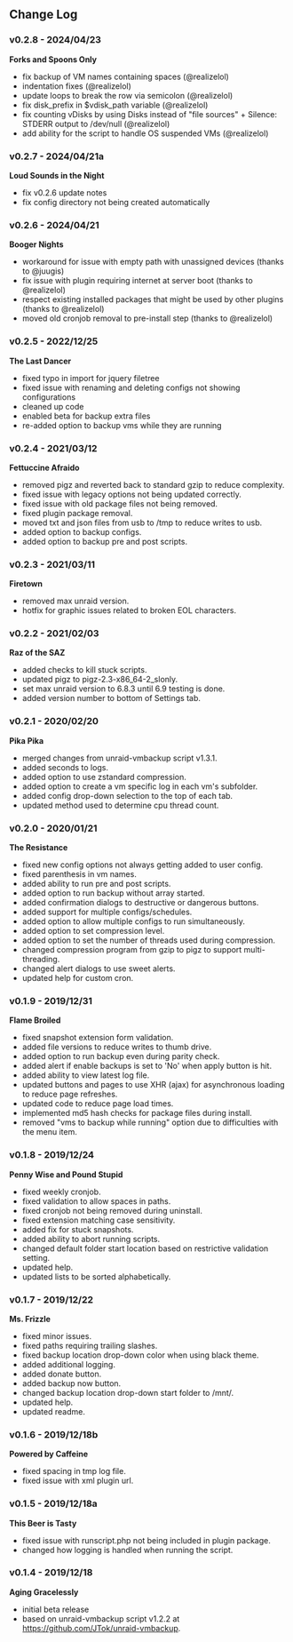 ## Change Log

### v0.2.8 - 2024/04/23
**Forks and Spoons Only**

- fix backup of VM names containing spaces (@realizelol)
- indentation fixes (@realizelol)
- update loops to break the row via semicolon (@realizelol)
- fix disk_prefix in $vdisk_path variable (@realizelol)
- fix counting vDisks by using Disks instead of "file sources" + Silence: STDERR output to /dev/null (@realizelol)
- add ability for the script to handle OS suspended VMs (@realizelol)

### v0.2.7 - 2024/04/21a
**Loud Sounds in the Night**

- fix v0.2.6 update notes
- fix config directory not being created automatically

### v0.2.6 - 2024/04/21
**Booger Nights**

- workaround for issue with empty path with unassigned devices (thanks to @juugis)
- fix issue with plugin requiring internet at server boot (thanks to @realizelol)
- respect existing installed packages that might be used by other plugins (thanks to @realizelol)
- moved old cronjob removal to pre-install step (thanks to @realizelol)

### v0.2.5 - 2022/12/25
**The Last Dancer**

- fixed typo in import for jquery filetree
- fixed issue with renaming and deleting configs not showing configurations
- cleaned up code
- enabled beta for backup extra files
- re-added option to backup vms while they are running

### v0.2.4 - 2021/03/12
**Fettuccine Afraido**

- removed pigz and reverted back to standard gzip to reduce complexity.
- fixed issue with legacy options not being updated correctly.
- fixed issue with old package files not being removed.
- fixed plugin package removal.
- moved txt and json files from usb to /tmp to reduce writes to usb.
- added option to backup configs.
- added option to backup pre and post scripts.

### v0.2.3 - 2021/03/11
**Firetown**

- removed max unraid version.
- hotfix for graphic issues related to broken EOL characters.

### v0.2.2 - 2021/02/03
**Raz of the SAZ**

- added checks to kill stuck scripts.
- updated pigz to pigz-2.3-x86_64-2_slonly.
- set max unraid version to 6.8.3 until 6.9 testing is done.
- added version number to bottom of Settings tab.

### v0.2.1 - 2020/02/20
**Pika Pika**

- merged changes from unraid-vmbackup script v1.3.1.
- added seconds to logs.
- added option to use zstandard compression.
- added option to create a vm specific log in each vm's subfolder.
- added config drop-down selection to the top of each tab.
- updated method used to determine cpu thread count.

### v0.2.0 - 2020/01/21
**The Resistance**

- fixed new config options not always getting added to user config.
- fixed parenthesis in vm names.
- added ability to run pre and post scripts.
- added option to run backup without array started.
- added confirmation dialogs to destructive or dangerous buttons.
- added support for multiple configs/schedules.
- added option to allow multiple configs to run simultaneously.
- added option to set compression level.
- added option to set the number of threads used during compression.
- changed compression program from gzip to pigz to support multi-threading.
- changed alert dialogs to use sweet alerts.
- updated help for custom cron.

### v0.1.9 - 2019/12/31
**Flame Broiled**

- fixed snapshot extension form validation.
- added file versions to reduce writes to thumb drive.
- added option to run backup even during parity check.
- added alert if enable backups is set to 'No' when apply button is hit.
- added ability to view latest log file.
- updated buttons and pages to use XHR (ajax) for asynchronous loading to reduce page refreshes.
- updated code to reduce page load times.
- implemented md5 hash checks for package files during install.
- removed "vms to backup while running" option due to difficulties with the menu item.

### v0.1.8 - 2019/12/24
**Penny Wise and Pound Stupid**

- fixed weekly cronjob.
- fixed validation to allow spaces in paths.
- fixed cronjob not being removed during uninstall.
- fixed extension matching case sensitivity.
- added fix for stuck snapshots.
- added ability to abort running scripts.
- changed default folder start location based on restrictive validation setting.
- updated help.
- updated lists to be sorted alphabetically.

### v0.1.7 - 2019/12/22
**Ms. Frizzle**

- fixed minor issues.
- fixed paths requiring trailing slashes.
- fixed backup location drop-down color when using black theme.
- added additional logging.
- added donate button.
- added backup now button.
- changed backup location drop-down start folder to /mnt/.
- updated help.
- updated readme.

### v0.1.6 - 2019/12/18b
**Powered by Caffeine**

- fixed spacing in tmp log file.
- fixed issue with xml plugin url.

### v0.1.5 - 2019/12/18a
**This Beer is Tasty**

- fixed issue with runscript.php not being included in plugin package.
- changed how logging is handled when running the script.

### v0.1.4 - 2019/12/18
**Aging Gracelessly**

- initial beta release
- based on unraid-vmbackup script v1.2.2 at https://github.com/JTok/unraid-vmbackup.
